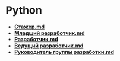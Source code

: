 # Python

- **[Стажер.md](./Стажер.md)** 
- **[Младший разработчик.md](./Младший_разработчик.md)** 
- **[Разработчик.md](./Разработчик.md)** 
- **[Ведущий разработчик.md](./Ведущий_разработчик.md)** 
- **[Руководитель группы разработки.md](./Руководитель_группы_разработки.md)**
